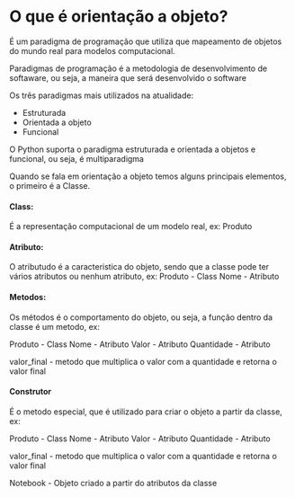 # O que é orientação a objeto?

É um paradigma de programação que utiliza que mapeamento de objetos do mundo real para modelos computacional.

Paradigmas de programação é a metodologia de desenvolvimento de softaware, ou seja, a maneira que será desenvolvido o software

Os três paradigmas mais utilizados na atualidade:

* Estruturada
* Orientada a objeto
* Funcional

O Python suporta o paradigma estruturada e orientada a objetos e funcional, ou seja, é multiparadigma

Quando se fala em orientação a objeto temos alguns principais elementos, o primeiro é a Classe.

#### Class:
É a representação computacional de um modelo real, ex:
Produto

#### Atributo:
O atributudo é a caracteristica do objeto, sendo que a classe pode ter vários atributos ou nenhum atributo, ex:
Produto - Class
Nome - Atributo

#### Metodos:
Os métodos é o comportamento do objeto, ou seja, a função dentro da classe é um metodo, ex:

Produto - Class
Nome - Atributo
Valor - Atributo
Quantidade - Atributo

valor_final - metodo que multiplica o valor com a quantidade e retorna o valor final 

#### Construtor
É o metodo especial, que é utilizado para criar o objeto a partir da classe, ex:

Produto - Class
Nome - Atributo
Valor - Atributo
Quantidade - Atributo

valor_final - metodo que multiplica o valor com a quantidade e retorna o valor final 

Notebook - Objeto criado a partir do atributos da classe

